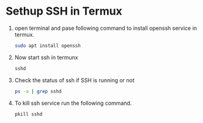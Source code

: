 # Sethup SSH in Termux 

1. open terminal and pase following command to install openssh service in termux.

    ```sh
    sudo apt install openssh

2. Now start ssh in termunx
    ```sh
    sshd

3. Check the status of ssh if SSH is running or not
    ```sh
    ps -a | grep sshd

4. To kill ssh service run the following command.
    ```sh
    pkill sshd